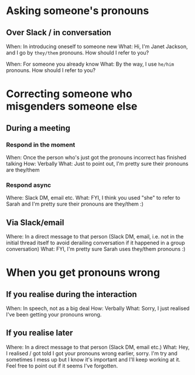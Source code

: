 # Asking someone's pronouns

## Over Slack / in conversation

When: In introducing oneself to someone new
What: Hi, I'm Janet Jackson, and I go by `they/them` pronouns. How should I refer to you?

When: For someone you already know
What: By the way, I use `he/him` pronouns. How should I refer to you?

# Correcting someone who misgenders someone else

## During a meeting

### Respond in the moment

When: Once the person who's just got the pronouns incorrect has finished talking
How: Verbally
What: Just to point out, I'm pretty sure their pronouns are they/them

### Respond async

Where: Slack DM, email etc.
What: FYI, I think you used "she" to refer to Sarah and I'm pretty sure their pronouns are they/them :)

## Via Slack/email

Where: In a direct message to that person (Slack DM, email, i.e. not in the initial thread itself to avoid derailing conversation if it happened in a group conversation)
What: FYI, I'm pretty sure Sarah uses they/them pronouns :)

# When you get pronouns wrong

## If you realise during the interaction

When: In speech, not as a big deal
How: Verbally
What: Sorry, I just realised I've been getting your pronouns wrong.

## If you realise later

Where: In a direct message to that person (Slack DM, email etc.)
What: Hey, I realised / got told I got your pronouns wrong earlier, sorry. I'm try and sometimes I mess up but I know it's important and I'll keep working at it. Feel free to point out if it seems I've forgotten.
